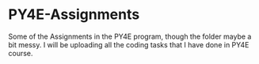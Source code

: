 # PY4E-Assignments
Some of the Assignments in the PY4E program, though the folder maybe a bit messy.
I will be uploading all the coding tasks that I have done in PY4E course.
